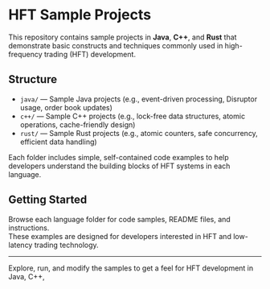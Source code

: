 # HFT Sample Projects

This repository contains sample projects in **Java**, **C++**, and **Rust** that demonstrate basic constructs and techniques commonly used in high-frequency trading (HFT) development.

## Structure

- `java/` — Sample Java projects (e.g., event-driven processing, Disruptor usage, order book updates)
- `c++/` — Sample C++ projects (e.g., lock-free data structures, atomic operations, cache-friendly design)
- `rust/` — Sample Rust projects (e.g., atomic counters, safe concurrency, efficient data handling)

Each folder includes simple, self-contained code examples to help developers understand the building blocks of HFT systems in each language.

## Getting Started

Browse each language folder for code samples, README files, and instructions.  
These examples are designed for developers interested in HFT and low-latency trading technology.

---
Explore, run, and modify the samples to get a feel for HFT development in Java, C++,
